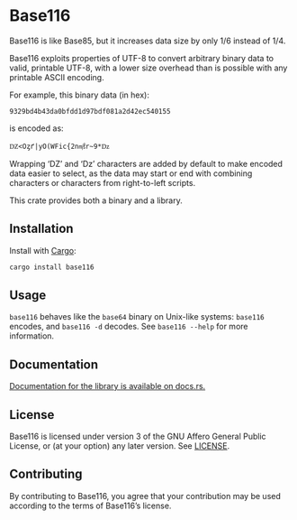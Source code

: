 Base116
=======

Base116 is like Base85, but it increases data size by only 1/6 instead of
1/4.

Base116 exploits properties of UTF-8 to convert arbitrary binary data to
valid, printable UTF-8, with a lower size overhead than is possible with
any printable ASCII encoding.

For example, this binary data (in hex):

```text
9329bd4b43da0bfdd1d97bdf081a2d42ec540155
```

is encoded as:

```text
Ǳ<Oȥґ|yO(WFic{2n㎨r~9*ǲ
```

Wrapping ‘Ǳ’ and ‘ǲ’ characters are added by default to make encoded data
easier to select, as the data may start or end with combining characters or
characters from right-to-left scripts.

This crate provides both a binary and a library.

Installation
------------

Install with [Cargo](https://doc.rust-lang.org/cargo/):

```bash
cargo install base116
```

Usage
-----

`base116` behaves like the `base64` binary on Unix-like systems: `base116`
encodes, and `base116 -d` decodes. See `base116 --help` for more information.

Documentation
-------------

[Documentation for the library is available on docs.rs.][docs]

[docs]: https://docs.rs/base116

License
-------

Base116 is licensed under version 3 of the GNU Affero General Public License,
or (at your option) any later version. See [LICENSE](LICENSE).

Contributing
------------

By contributing to Base116, you agree that your contribution may be used
according to the terms of Base116’s license.
